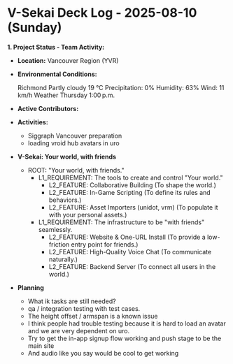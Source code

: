 # V-Sekai Deck Log - 2025-08-10 (Sunday)

**1. Project Status - Team Activity:**

- **Location:** Vancouver Region (YVR)
- **Environmental Conditions:**

  Richmond
  Partly cloudy
  19 °C
  Precipitation: 0%
  Humidity: 63%
  Wind: 11 km/h
  Weather
  Thursday 1:00 p.m.

- **Active Contributors:**
- **Activities:**
  - Siggraph Vancouver preparation
  - loading vroid hub avatars in uro
- **V-Sekai: Your world, with friends**
  - ROOT: "Your world, with friends."
    - L1_REQUIREMENT: The tools to create and control "Your world."
      - L2_FEATURE: Collaborative Building (To shape the world.)
      - L2_FEATURE: In-Game Scripting (To define its rules and behaviors.)
      - L2_FEATURE: Asset Importers (unidot, vrm) (To populate it with your personal assets.)
    - L1_REQUIREMENT: The infrastructure to be "with friends" seamlessly.
      - L2_FEATURE: Website & One-URL Install (To provide a low-friction entry point for friends.)
      - L2_FEATURE: High-Quality Voice Chat (To communicate naturally.)
      - L2_FEATURE: Backend Server (To connect all users in the world.)
- **Planning**
  - What ik tasks are still needed?
  - qa / integration testing with test cases.
  - The height offset / armspan is a known issue
  - I think people had trouble testing because it is hard to load an avatar and we are very dependent on uro.
  - Try to get the in-app signup flow working and push stage to be the main site
  - And audio like you say would be cool to get working

